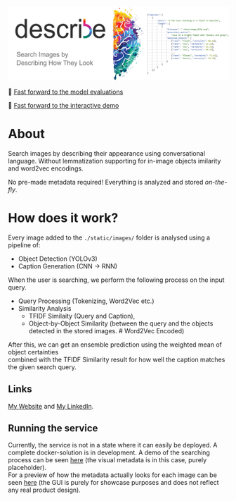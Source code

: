 

<img src="./demos/banner.png" alt="drawing"/>

:bookmark: [Fast forward to the model evaluations](./models.md)

:bookmark: [Fast forward to the interactive demo](#)


# About

Search images by describing their appearance using
conversational language. Without lemmatization supporting for in-image objects imilarity and word2vec encodings.

No pre-made metadata required! Everything is 
analyzed and stored _on-the-fly_.

# How does it work?
Every image added to the ```./static/images/``` folder is analysed using a pipeline of:
- Object Detection (YOLOv3)
- Caption Generation (CNN -> RNN)

When the user is searching, we perform the
following process on the input query.
- Query Processing (Tokenizing, Word2Vec etc.)
- Similarity Analysis
  - TFIDF Similaity (Query and Caption),
  - Object-by-Object Similarity (between the query and the objects detected in the stored images. # Word2Vec Encoded) 

After this, we can get an ensemble prediction using the weighted mean of object certainties\
combined with the TFIDF Similarity result for how well the caption matches the given search query.

## Links
[My Website](https://frederikgram.github.io/) and 
[My LinkedIn](https://www.linkedin.com/in/frederikgramkortegaard/).
## Running the service
Currently, the service is not in a state where it can easily be deployed. A complete docker-solution is in development. A demo of the searching process can be seen [here](./demos/search_demo.gif) (the visual metadata is in this case, purely placeholder).  
For a preview of how the metadata actually looks for each image can be seen [here](./demos/metadata_showcase.gif) (the GUI is purely for showcase purposes and does not reflect any real product design).
